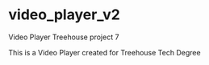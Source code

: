 # video_player_v2
Video Player Treehouse project 7

This is a Video Player created for Treehouse Tech Degree 
